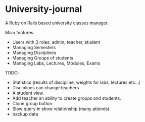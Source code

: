 # University-journal
A Ruby on Rails based university classes manager.

Main features:
- Users with 3 roles: admin, teacher, student
- Managing Semesters
- Managing Disciplines
- Managing Groups of students
- Managing Labs, Lectures, Modules, Exams

TODO:
- Statistics (results of discipline, weights for labs, lectures etc...)
- Disciplines can change teachers
- A student view.
- Add teacher an ability to create groups and students.
- Clone group button
- Slow query in show relationship (many attends)
- backup data